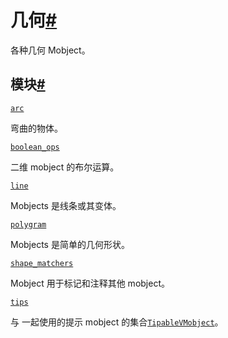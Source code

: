 # 几何[#](#module-manim.mobject.geometry "此标题的固定链接")

各种几何 Mobject。

## 模块[#](#modules "此标题的固定链接")

[`arc`](manim.mobject.geometry.arc.html#module-manim.mobject.geometry.arc "manim.mobject.geometry.arc")

弯曲的物体。

[`boolean_ops`](manim.mobject.geometry.boolean_ops.html#module-manim.mobject.geometry.boolean_ops "manim.mobject.geometry.boolean_ops")

二维 mobject 的布尔运算。

[`line`](manim.mobject.geometry.line.html#module-manim.mobject.geometry.line "manim.mobject.geometry.line")

Mobjects 是线条或其变体。

[`polygram`](manim.mobject.geometry.polygram.html#module-manim.mobject.geometry.polygram "manim.mobject.geometry.polygram")

Mobjects 是简单的几何形状。

[`shape_matchers`](manim.mobject.geometry.shape_matchers.html#module-manim.mobject.geometry.shape_matchers "manim.mobject.geometry.shape_matchers")

Mobject 用于标记和注释其他 mobject。

[`tips`](manim.mobject.geometry.tips.html#module-manim.mobject.geometry.tips "manim.mobject.geometry.tips")

与 一起使用的提示 mobject 的集合[`TipableVMobject`](manim.mobject.geometry.arc.TipableVMobject.html#manim.mobject.geometry.arc.TipableVMobject "manim.mobject.geometry.arc.TipableVMobject")。
